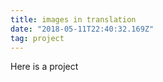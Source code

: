 ```yaml
---
title: images in translation
date: "2018-05-11T22:40:32.169Z"
tag: project
---
```


Here is a project
